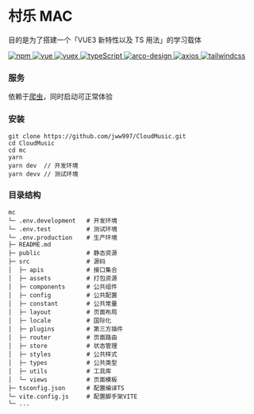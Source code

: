 # 村乐 MAC

目的是为了搭建一个「VUE3 新特性以及 TS 用法」的学习载体

<p>
  <a href="https://github.com/npm/cli">
    <img src="https://img.shields.io/badge/npm-14.17.3-blue" alt="npm">
  </a>
  <a href="https://github.com/vuejs/vue">
    <img src="https://img.shields.io/badge/Vue-3.+-brightgreen.svg" alt="vue">
  </a>
  <a href="https://github.com/vuejs/vuex">
    <img src="https://img.shields.io/badge/Vuex-4.+-brightgreen" alt="vuex">
  </a>
  <a href="https://github.com/Microsoft/TypeScript">
    <img src="https://img.shields.io/badge/TypeScript-4.+-blue" alt="typeScript">
  </a>
  <a href="https://github.com/arco-design/arco-design">
    <img src="https://img.shields.io/badge/arco--design-2.+-blue" alt="arco-design">
  </a>
  <a href="https://github.com/axios/axios">
    <img src="https://img.shields.io/badge/axios-0.25.0-blue" alt="axios">
  </a>
  <a href="https://github.com/tailwindlabs/tailwindcss">
    <img src="https://img.shields.io/badge/tailwindcss-2.+-blue" alt="tailwindcss">
  </a>
</p>

### 服务

依赖于[爬虫](https://github.com/Binaryify/NeteaseCloudMusicApi.git)，同时启动可正常体验

### 安装

```
git clone https://github.com/jww997/CloudMusic.git
cd CloudMusic
cd mc
yarn
yarn dev  // 开发环境
yarn devv // 测试环境
```

### 目录结构

```
mc
└─ .env.development   # 开发环境
└─ .env.test          # 测试环境
└─ .env.production    # 生产环境
├─ README.md
├─ public             # 静态资源
├─ src                # 源码
│  ├─ apis            # 接口集合
│  ├─ assets          # 打包资源
│  ├─ components      # 公共组件
│  ├─ config          # 公共配置
│  ├─ constant        # 公共常量
│  ├─ layout          # 页面布局
│  ├─ locale          # 国际化
│  ├─ plugins         # 第三方插件
│  ├─ router          # 页面路由
│  ├─ store           # 状态管理
│  ├─ styles          # 公共样式
│  ├─ types           # 公共类型
│  ├─ utils           # 工具库
│  └─ views           # 页面模板
├─ tsconfig.json      # 配置编译TS
└─ vite.config.js     # 配置脚手架VITE
└─ ...
```
